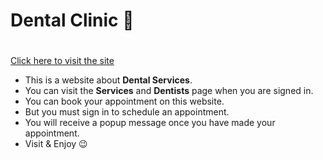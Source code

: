 # Dental Clinic 🦷 <h1>

[Click here to visit the site](https://assignment-10-15dd2.web.app/)

- This is a website about **Dental Services**.
- You can visit the **Services** and **Dentists** page when you are signed in.
- You can book your appointment on this website.
- But you must sign in to schedule an appointment.
- You will receive a popup message once you have made your appointment.
- Visit & Enjoy 😉
